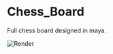 # Chess_Board

Full chess board designed in maya.

![Render](https://github.com/namastudio2432/Chess_Board/blob/master/images/Render.jpg)

